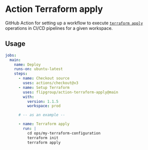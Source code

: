 # Action Terraform apply

GitHub Action for setting up a workflow to execute [`terraform apply`](https://www.terraform.io/docs/cli/commands/apply.html) operations in CI/CD pipelines for a given workspace.

## Usage

```yaml
jobs:
  main:
    name: Deploy
    runs-on: ubuntu-latest
    steps:
      - name: Checkout source
        uses: actions/checkout@v3
      - name: Setup Terraform
        uses: flipgroup/action-terraform-apply@main
        with:
          version: 1.1.5
          workspace: prod

      # -- as an example --

      - name: Terraform apply
        run: |
          cd ops/my-terraform-configuration
          terraform init
          terraform apply
```
